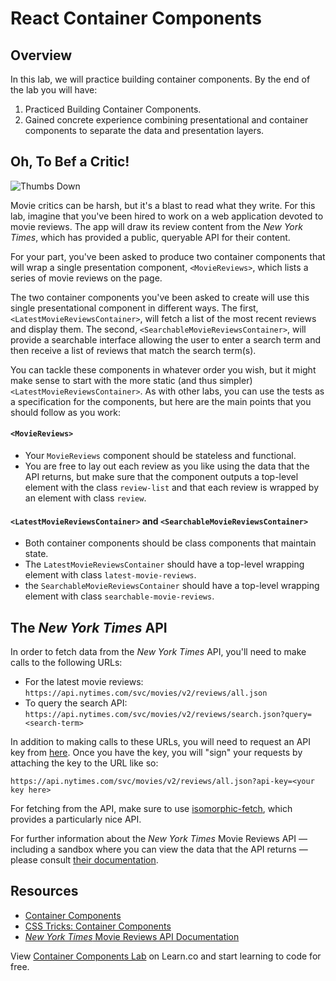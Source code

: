 # React Container Components

## Overview
In this lab, we will practice building container components. By the end of the lab you will have:
1. Practiced Building Container Components.
2. Gained concrete experience combining presentational and container components to separate the data and presentation layers.

## Oh, To Bef a Critic!
![Thumbs Down](https://s3.amazonaws.com/ezmiller/public/images/thumbs-down-kevin.gif)

Movie critics can be harsh, but it's a blast to read what they write. For this lab, imagine that you've been hired to work on a web application devoted to movie reviews. The app will draw its review content from the _New York Times_, which has provided a public, queryable API for their content.

For your part, you've been asked to produce two container components that will wrap a single presentation component, `<MovieReviews>`, which lists a series of movie reviews on the page.

The two container components you've been asked to create will use this single presentational component in different ways. The first, `<LatestMovieReviewsContainer>`, will fetch a list of the most recent reviews and display them. The second, `<SearchableMovieReviewsContainer>`, will provide a searchable interface allowing the user to enter a search term and then receive a list of reviews that match the search term(s).

You can tackle these components in whatever order you wish, but it might make sense to start with the more static (and thus simpler) `<LatestMovieReviewsContainer>`. As with other labs, you can use the tests as a specification for the components, but here are the main points that you should follow as you work:

#### `<MovieReviews>`
* Your `MovieReviews` component should be stateless and functional.
* You are free to lay out each review as you like using the data that the API returns, but make sure that the component outputs a top-level element with the class `review-list` and that each review is wrapped by an element with class `review`.

#### `<LatestMovieReviewsContainer>` and `<SearchableMovieReviewsContainer>`
* Both container components should be class components that maintain state.
* The `LatestMovieReviewsContainer` should have a top-level wrapping element with class `latest-movie-reviews`.
* the `SearchableMovieReviewsContainer` should have a top-level wrapping element with class `searchable-movie-reviews`.

## The _New York Times_ API
In order to fetch data from the _New York Times_ API, you'll need to make calls to the following URLs:

* For the latest movie reviews: `https://api.nytimes.com/svc/movies/v2/reviews/all.json`
* To query the search API: `https://api.nytimes.com/svc/movies/v2/reviews/search.json?query=<search-term>`

In addition to making calls to these URLs, you will need to request an API key from [here](https://developer.nytimes.com/signup). Once you have the key, you will "sign" your requests by attaching the key to the URL like so:
```
https://api.nytimes.com/svc/movies/v2/reviews/all.json?api-key=<your key here>
```

For fetching from the API, make sure to use [isomorphic-fetch](https://github.com/matthew-andrews/isomorphic-fetch), which provides a particularly nice API.

For further information about the _New York Times_ Movie Reviews API — including a sandbox where you can view the data that the API returns — please consult [their documentation](http://developer.nytimes.com/movie_reviews_v2.json#/Documentation/GET/reviews/search.json).

## Resources

- [Container Components](https://medium.com/@learnreact/container-components-c0e67432e005#.2kd1wuyp4)
- [CSS Tricks: Container Components](https://css-tricks.com/learning-react-container-components/)
- [_New York Times_ Movie Reviews API Documentation](http://developer.nytimes.com/movie_reviews_v2.json#/Documentation)

<p class='util--hide'>View <a href='https://learn.co/lessons/react-container-components-lab'>Container Components Lab</a> on Learn.co and start learning to code for free.</p>
